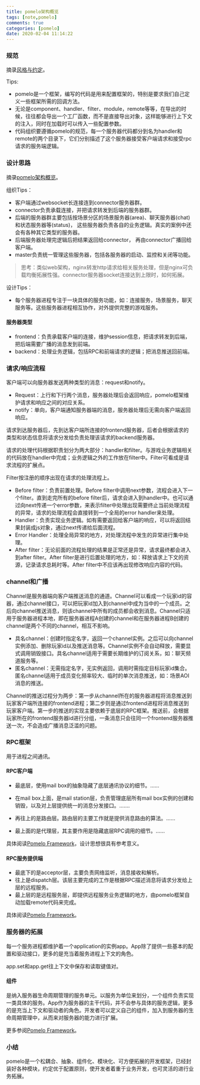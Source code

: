 ```yaml
---
title: pomelo架构概览
tags: [note,pomelo]
comments: true
categories: [pomelo]
date: 2020-02-04 11:14:22
---
```

### 规范
摘录[风格与约定](https://github.com/NetEase/pomelo/wiki/%E9%A3%8E%E6%A0%BC%E4%B8%8E%E7%BA%A6%E5%AE%9A)。

Tips:  

* pomelo是一个框架，编写的代码是用来配置框架的，特别是要求我们自己定义一些框架所需的回调方法。
* 无论是component、handler、filter、module，remote等等，在导出的时候，往往都会导出一个工厂函数，而不是直接导出对象，这样能够进行上下文的注入，同时在加载时可以传入一些配置参数。
* 代码组织要遵循pomelo的规范，每一个服务器代码都分到名为handler和remote的两个目录下，它们分别描述了这个服务器接受客户端请求和接受rpc请求的服务端逻辑。

###  设计思路

摘录[pomelo架构概览](https://github.com/NetEase/pomelo/wiki/pomelo%E6%9E%B6%E6%9E%84%E6%A6%82%E8%A7%88)。

组织Tips：

* 客户端通过websocket长连接连到connector服务器群。
* connector负责承载连接，并把请求转发到后端的服务器群。
* 后端的服务器群主要包括按场景分区的场景服务器(area)、聊天服务器(chat)和状态服务器等(status)， 这些服务器负责各自的业务逻辑。真实的案例中还会有各种其它类型的服务器。
* 后端服务器处理完逻辑后把结果返回给connector， 再由connector广播回给客户端。
* master负责统一管理这些服务器，包括各服务器的启动、监控和关闭等功能。

> 思考：类似web架构，nginx转发http请求给相关服务处理，但是nginx可负载均衡拓展性强。connector服务器socket连接达到上限时，如何拓展。  
 
 
 设计Tips： 
 
 * 每个服务器进程专注于一块具体的服务功能，如：连接服务，场景服务，聊天服务等。这些服务器进程相互协作，对外提供完整的游戏服务。

#### 服务器类型

 * frontend：负责承载客户端的连接，维护session信息，把请求转发到后端，把后端需要广播的消息发到前端。
 * backend：处理业务逻辑，包括RPC和前端请求的逻辑；把消息推送回前端。

### 请求/响应流程
客户端可以向服务器发送两种类型的消息：request和notify。

* Request：上行和下行两个消息，服务器处理后会返回响应，pomelo框架维护请求和响应之间的对应关系。
* notify：单向，客户端通知服务器端的消息，服务器处理后无需向客户端返回响应。

请求到达服务器后，先到达客户端所连接的frontend服务器，后者会根据请求的类型和状态信息将请求分发给负责处理该请求的backend服务器。

请求的处理代码根据职责划分为两大部分：handler和filter。与游戏业务逻辑相关的代码放在handler中完成；业务逻辑之外的工作放在filter中。Filter可看成是请求流程的扩展点。

Filter按注册的顺序出现在请求的处理流程上。

* Before filter：负责前置处理。Before filter中调用next参数，流程会进入下一个filter。直到走完所有的before filter后，请求会进入到handler中。也可以通过向next传递一个error参数，来表示filter中处理出现需要终止当前处理流程的异常，请求的处理流程会直接转到一个全局的error handler来处理。
* Handler：负责实现业务逻辑。如有需要返回给客户端的响应，可以将返回结果封装成js对象，通过next传递给后面流程。
* Error Handler：处理全局异常的地方，对处理流程中发生的异常进行集中处理。
* After filter：无论前面的流程处理的结果是正常还是异常，请求最终都会进入到after filter。After filter是进行后置处理的地方，如：释放请求上下文的资源，记录请求总耗时等。After filter中不应该再出现修改响应内容的代码。

### channel和广播

Channel是服务器端向客户端推送消息的通道。Channel可以看成一个玩家id的容器，通过channel接口，可以把玩家id加入到channel中成为当中的一个成员。之后向channel推送消息，则该channel中所有的成员都会收到消息。Channel只适用于服务器进程本地，即在服务器进程A创建的channel和在服务器进程B创建的channel是两个不同的channel，相互不影响。

* 具名channel：创建时指定名字，返回一个channel实例。之后可以向channel实例添加、删除玩家id以及推送消息等。Channel实例不会自动释放，需要显式调用销毁接口。具名channel适用于需要长期维护的订阅关系，如：聊天频道服务等。
* 匿名channel：无需指定名字，无实例返回，调用时需指定目标玩家id集合。匿名channel适用于成员变化频率较大、临时的单次消息推送，如：场景AOI消息的推送。

Channel的推送过程分为两步：第一步从channel所在的服务器进程将消息推送到玩家客户端所连接的frontend进程；第二步则是通过frontend进程将消息推送到玩家客户端。第一步的推送的实现主要依赖于底层的RPC框架。推送前，会根据玩家所在的frontend服务器id进行分组，一条消息只会往同一个frontend服务器推送一次，不会造成广播消息泛滥的问题。

### RPC框架

用于进程之间通讯。

#### RPC客户端

* 最底层，使用mail box的抽象隐藏了底层通讯协议的细节。......

* 在mail box上面，是mail station层，负责管理底层所有mail box实例的创建和销毁，以及对上层提供统一的消息分发接口。.......

* 再往上的是路由层。路由层的主要工作就是提供消息路由的算法。......

* 最上面的是代理层，其主要作用是隐藏底层RPC调用的细节。......

具体阅读[Pomelo Framework](https://github.com/NetEase/pomelo/wiki/Pomelo-Framework)，设计思想很具有参考意义。

#### RPC服务提供端

* 最底下的是acceptor层，主要负责网络监听，消息接收和解析。
* 往上是dispatch层。该层主要完成的工作是根据RPC描述消息将请求分发给上层的远程服务。
* 最上层的是远程服务层，即提供远程服务业务逻辑的地方，由pomelo框架自动加载remote代码来完成。

具体阅读[Pomelo Framework](https://github.com/NetEase/pomelo/wiki/Pomelo-Framework)。

### 服务器的拓展

每一个服务进程都维护着一个application的实例app。App除了提供一些基本的配置和驱动接口，更多的是充当着服务进程上下文的角色。

app.set和app.get往上下文中保存和读取键值对。

#### 组件
是纳入服务器生命周期管理的服务单元。以服务为单位来划分，一个组件负责实现一类具体的服务。App作为服务器的主干代码，并不会参与具体的服务逻辑，更多的是充当上下文和驱动者的角色。开发者可以定义自己的组件，加入到服务器的生命周期管理中，从而来对服务器的能力进行扩展。

更多参阅[Pomelo Framework](https://github.com/NetEase/pomelo/wiki/Pomelo-Framework)。

### 小结
pomelo是一个松耦合、抽象、组件化、模块化、可方便拓展的开发框架，已经封装好各种模块，约定优于配置原则，使开发者着重于业务开发，也可灵活的进行业务拓展。